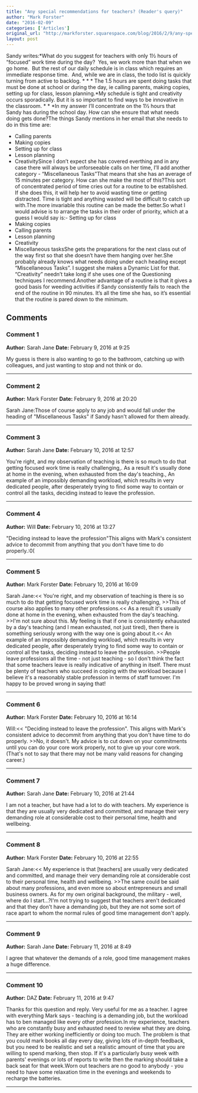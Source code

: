 ```yaml
---
title: "Any special recommendations for teachers? (Reader's query)"
author: "Mark Forster"
date: "2016-02-09"
categories: ['Articles']
original_url: "http://markforster.squarespace.com/blog/2016/2/9/any-special-recommendations-for-teachers-readers-query.html"
layout: post
---
```


Sandy writes:*What do you suggest for teachers with only 1½ hours of “focused” work time during the day?  Yes, we work more than that when we go home.  But the rest of our daily schedule is in class which requires an immediate response time.  And, while we are in class, the todo list is quickly turning from active to backlog. *
*
*
The 1.5 hours are spent doing tasks that must be done at school or during the day, ie calling parents, making copies, setting up for class, lesson planning.*My schedule is tight and creativity occurs sporadically. But it is so important to find ways to be innovative in the classroom. *
*
*In my answer I’ll concentrate on the 1½ hours that Sandy has during the school day. How can she ensure that what needs doing gets done?The things Sandy mentions in her email that she needs to do in this time are:
- Calling parents
- Making copies
- Setting up for class
- Lesson planning
- CreativitySince I don’t expect she has covered everthing and in any case there will always be unforseeable calls on her time, I’ll add another category - “Miscellaneous Tasks”That means that she has an average of 15 minutes per category. How can she make the most of this?This sort of concentrated period of time cries out for a routine to be established. If she does this, it will help her to avoid wasting time or getting distracted. Time is tight and anything wasted will be difficult to catch up with.The more invariable this routine can be made the better.So what I would advise is to arrange the tasks in their order of priority, which at a guess I would say is:- Setting up for class
- Making copies
- Calling parents
- Lesson planning
- Creativity
- Miscellaneous tasksShe gets the preparations for the next class out of the way first so that she doesn’t have them hanging over her.She probably already knows what needs doing under each heading except “Miscellaneous Tasks”. I suggest she makes a Dynamic List for that. “Creativity” needn’t take long if she uses one of the Questioning techniques I recommend.Another advantage of a routine is that it gives a good basis for weeding activities if Sandy consistently fails to reach the end of the routine in 90 minutes. It’s all the time she has, so it’s essential that the routine is pared down to the minimum.

## Comments

### Comment 1
**Author:** Sarah Jane
**Date:** February 9, 2016 at 9:25

My guess is there is also wanting to go to the bathroom, catching up with colleagues, and just wanting to stop and not think or do.

---

### Comment 2
**Author:** Mark Forster
**Date:** February 9, 2016 at 20:20

Sarah Jane:Those of course apply to any job and would fall under the heading of "Miscellaneous Tasks" if Sandy hasn't allowed for them already.

---

### Comment 3
**Author:** Sarah Jane
**Date:** February 10, 2016 at 12:57

You're right, and my observation of teaching is there is so much to do that getting focused work time is really challenging,. As a result it's usually done at home in the evening, when exhausted from the day's teaching., An example of an impossibly demanding workload, which results in very dedicated people, after desperately trying to find some way to contain or control all the tasks, deciding instead to leave the profession.

---

### Comment 4
**Author:** Will
**Date:** February 10, 2016 at 13:27

"Deciding instead to leave the profession"This aligns with Mark's consistent advice to decommit from anything that you don't have time to do properly.:0(

---

### Comment 5
**Author:** Mark Forster
**Date:** February 10, 2016 at 16:09

Sarah Jane:<< You're right, and my observation of teaching is there is so much to do that getting focused work time is really challenging, >>This of course also applies to many other professions.<< As a result it's usually done at home in the evening, when exhausted from the day's teaching. >>I'm not sure about this. My feeling is that if one is consistently exhausted by a day's teaching (and I mean exhausted, not just tired), then there is something seriously wrong with the way one is going about it.<< An example of an impossibly demanding workload, which results in very dedicated people, after desperately trying to find some way to contain or control all the tasks, deciding instead to leave the profession. >>People leave professions all the time - not just teaching - so I don't think the fact that some teachers leave is really indicative of anything in itself. There must be plenty of teachers who succeed in coping with the workload because I believe it's a reasonably stable profession in terms of staff turnover. I'm happy to be proved wrong in saying that!

---

### Comment 6
**Author:** Mark Forster
**Date:** February 10, 2016 at 16:14

Will:<< "Deciding instead to leave the profession". This aligns with Mark's consistent advice to decommit from anything that you don't have time to do properly. >>No, it doesn't. My advice is to cut down on your commitments until you can do your core work properly, not to give up your core work.(That's not to say that there may not be many valid reasons for changing career.)

---

### Comment 7
**Author:** Sarah Jane
**Date:** February 10, 2016 at 21:44

I am not a teacher, but have had a lot to do with teachers. My experience is that they are usually very dedicated and committed, and manage their very demanding role at considerable cost to their personal time, health and wellbeing.

---

### Comment 8
**Author:** Mark Forster
**Date:** February 10, 2016 at 22:55

Sarah Jane:<< My experience is that [teachers] are usually very dedicated and committed, and manage their very demanding role at considerable cost to their personal time, health and wellbeing. >>The same could be said about many professions, and even more so about entrepreneurs and small business owners. As for my own original background, the military - well, where do I start...?I'm not trying to suggest that teachers aren't dedicated and that they don't have a demanding job, but they are not some sort of race apart to whom the normal rules of good time management don't apply.

---

### Comment 9
**Author:** Sarah Jane
**Date:** February 11, 2016 at 8:49

I agree that whatever the demands of a role, good time management makes a huge difference.

---

### Comment 10
**Author:** DAZ
**Date:** February 11, 2016 at 9:47

Thanks for this question and reply. Very useful for me as a teacher. I agree with everything Mark says - teaching is a demanding job, but the workload has to ben managed like every other profession.In my experience, teachers who are constantly busy and exhausted need to review what they are doing. They are either working inefficiently or doing too much. The problem is that you could mark books all day every day, giving lots of in-depth feedback, but you need to be realistic and set a realistic amount of time that you are willing to spend marking, then stop. If it's a particularly busy week with parents' evenings or lots of reports to write then the marking should take a back seat for that week.Worn out teachers are no good to anybody - you need to have some relaxation time in the evenings and weekends to recharge the batteries.

---
